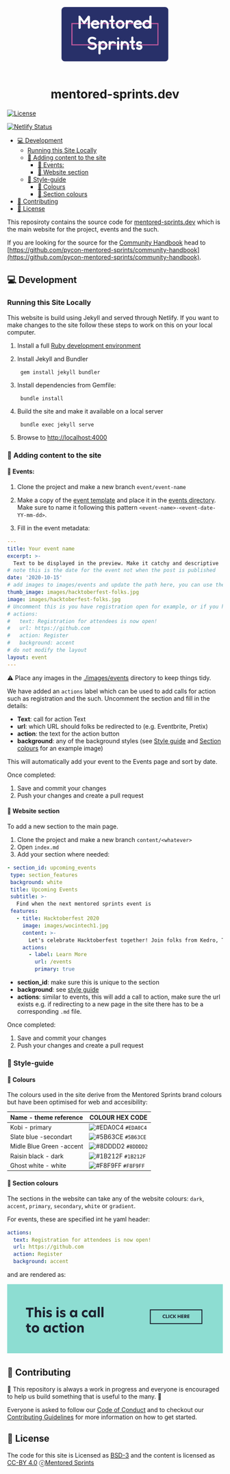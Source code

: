 
<div align="center">
 <img alt="Logo" src="https://raw.githubusercontent.com/pycon-mentored-sprints/digital-assets/7d2151142c84196d498a850b219a18066c19afb7/logos/white-pink-text-blue_1.svg?raw=true" width="250" />
</div>
<br>

<div align="center">
<h1>mentored-sprints.dev</h1>
</div>

[![License](https://img.shields.io/badge/License-BSD%203--Clause-gray.svg?colorA=2D2A56&colorB=7A76C2&style=flat.svg)](https://opensource.org/licenses/BSD-3-Clause)

[![Netlify Status](https://api.netlify.com/api/v1/badges/22aa2846-c490-494e-b625-50a322ecc94f/deploy-status)](https://app.netlify.com/sites/amazing-cray-35954b/deploys)

- [💻 Development](#-development)
  - [Running this Site Locally](#running-this-site-locally)
  - [📝 Adding content to the site](#-adding-content-to-the-site)
    - [📅 Events:](#-events)
    - [:pencil: Website section](#-website-section)
  - [:book: Style-guide](#-style-guide)
    - [:art: Colours](#-colours)
    - [:bookmark: Section colours](#-section-colours)
- [:raised_hands: Contributing](#-contributing)
- [:book: License](#-license)

This reposiroty contains the source code for [mentored-sprints.dev](mentored-sprints.dev) which is the main website for the project, events and the such.

If you are looking for the source for the [Community Handbook](https://github.com/pycon-mentored-sprints/community-handbook) head to [https://github.com/pycon-mentored-sprints/community-handbook](https://github.com/pycon-mentored-sprints/community-handbook).

## 💻 Development

### Running this Site Locally

This website is build using Jekyll and served through Netlify. If you want to make changes to the site follow these steps to work on this on your local computer.

1. Install a full [Ruby development environment](https://jekyllrb.com/docs/installation/)

2. Install Jekyll and Bundler

        gem install jekyll bundler

3. Install dependencies from Gemfile:

        bundle install
4. Build the site and make it available on a local server

        bundle exec jekyll serve

5. Browse to [http://localhost:4000](http://localhost:4000)

### 📝 Adding content to the site

#### 📅 Events:

1. Clone the project and make a new branch `event/event-name`

1. Make a copy of the [event template](./templates/event-template.md) and place it in the [events directory](./events). Make sure to name it following this pattern `<event-name>-<event-date-YY-mm-dd>`.

3. Fill in the event metadata:
```yml
---
title: Your event name
excerpt: >-
  Text to be displayed in the preview. Make it catchy and descriptive
# note this is the date for the event not when the post is published
date: '2020-10-15'
# add images to images/events and update the path here, you can use the same image for the thumb and the main image on the post
thumb_image: images/hacktoberfest-folks.jpg
image: images/hacktoberfest-folks.jpg
# Uncomment this is you have registration open for example, or if you have a call to action
# actions:
#   text: Registration for attendees is now open!
#   url: https://github.com
#   action: Register
#   background: accent
# do not modify the layout
layout: event
---
```

   :warning: Place any images in the [./images/events](./images/events) directory to keep things tidy.

   We have added an `actions` label which can be used to add calls for action such as registration and the such. Uncomment the section and fill in the details:

- **Text**: call for action Text
- **url**: which URL should folks be redirected to (e.g. Eventbrite, Pretix)
- **action**: the text for the action button
- **background**: any of the background styles (see [Style guide](#style-guide) and [Section colours](#-section-colours) for an example image)

This will automatically add your event to the Events page and sort by date.

Once completed:

1. Save and commit your changes
1. Push your changes and create a pull request

#### :pencil: Website section

To add a new section to the main page.

1. Clone the project and make a new branch `content/<whatever>`
2. Open `index.md`
3. Add your section where needed:
```yml
- section_id: upcoming_events
 type: section_features
 background: white
 title: Upcoming Events
 subtitle: >-
   Find when the next mentored sprints event is
 features:
   - title: Hacktoberfest 2020
     image: images/wocintech1.jpg
     content: >-
       Let's celebrate Hacktoberfest together! Join folks from Kedro, Terminus DB and Rasa.
     actions:
       - label: Learn More
         url: /events
         primary: true
```

- **section_id**: make sure this is unique to the section
- **background**: see [style guide](#style-guide)
- **actions**: similar to events, this will add a call to action, make sure the url exists e.g. if redirecting to a new page in the site there has to be a corresponding `.md` file.

Once completed:

1. Save and commit your changes
1. Push your changes and create a pull request

### :book: Style-guide

#### :art: Colours

The colours used in the site derive from the Mentored Sprints brand colours but have been optimised for web and accesibility:

| Name - theme reference   | COLOUR HEX CODE                                                      |
| ------------------------ | -------------------------------------------------------------------- |
| Kobi - primary           | ![#EDA0C4](https://placehold.it/15/EDA0C4/000000?text=%20) `#EDA0C4` |
| Slate blue -secondart    | ![#5B63CE](https://placehold.it/15/5B63CE/000000?text=%20) `#5B63CE` |
| Midle Blue Green -accent | ![#8DDDD2](https://placehold.it/15/8DDDD2/000000?text=%20) `#8DDDD2` |
| Raisin black - dark      | ![#1B212F](https://placehold.it/15/1B212F/000000?text=%20) `#1B212F` |
| Ghost white - white      | ![#F8F9FF](https://placehold.it/15/F8F9FF/000000?text=%20) `#F8F9FF` |


#### :bookmark: Section colours

The sections in the website can take any of the website colours: `dark`, `accent`, `primary`, `secondary`, `white` or `gradient`.

For events, these are specified int he yaml header:

```yaml
actions:
  text: Registration for attendees is now open!
  url: https://github.com
  action: Register
  background: accent
```

and are rendered as:

![call to action block](./images/cta.png)

## :raised_hands: Contributing

🚧 This repository is always a work in progress and everyone is encouraged to help us build something that is useful to the many. 🚧

Everyone is asked to follow our [Code of Conduct](https://www.mentored-sprints.dev/code-conduct/) and to checkout our [Contributing Guidelines](./CONTRIBUTING.md) for more information on how to get started.

## :book: License

The code for this site is Licensed as [BSD-3](https://opensource.org/licenses/BSD-3-Clause) and the content is licensed as
[CC-BY 4.0](http://creativecommons.org/licenses/by/4.0/) ⓒ[Mentored Sprints](mentored-sprints.dev)